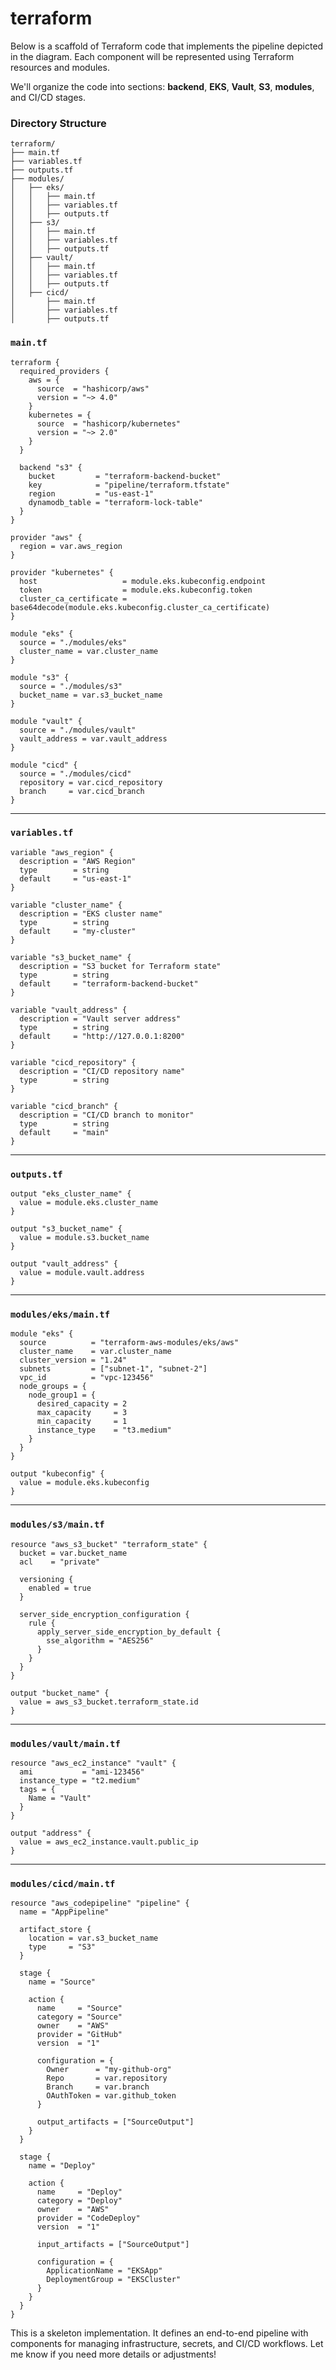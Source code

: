 # terraform

Below is a scaffold of Terraform code that implements the pipeline depicted in the diagram. Each component will be represented using Terraform resources and modules.

We'll organize the code into sections: **backend**, **EKS**, **Vault**, **S3**, **modules**, and CI/CD stages.

### Directory Structure
```plaintext
terraform/
├── main.tf
├── variables.tf
├── outputs.tf
├── modules/
│   ├── eks/
│   │   ├── main.tf
│   │   ├── variables.tf
│   │   ├── outputs.tf
│   ├── s3/
│   │   ├── main.tf
│   │   ├── variables.tf
│   │   ├── outputs.tf
│   ├── vault/
│   │   ├── main.tf
│   │   ├── variables.tf
│   │   ├── outputs.tf
│   ├── cicd/
│       ├── main.tf
│       ├── variables.tf
│       ├── outputs.tf
```

### `main.tf`
```hcl
terraform {
  required_providers {
    aws = {
      source  = "hashicorp/aws"
      version = "~> 4.0"
    }
    kubernetes = {
      source  = "hashicorp/kubernetes"
      version = "~> 2.0"
    }
  }

  backend "s3" {
    bucket         = "terraform-backend-bucket"
    key            = "pipeline/terraform.tfstate"
    region         = "us-east-1"
    dynamodb_table = "terraform-lock-table"
  }
}

provider "aws" {
  region = var.aws_region
}

provider "kubernetes" {
  host                   = module.eks.kubeconfig.endpoint
  token                  = module.eks.kubeconfig.token
  cluster_ca_certificate = base64decode(module.eks.kubeconfig.cluster_ca_certificate)
}

module "eks" {
  source = "./modules/eks"
  cluster_name = var.cluster_name
}

module "s3" {
  source = "./modules/s3"
  bucket_name = var.s3_bucket_name
}

module "vault" {
  source = "./modules/vault"
  vault_address = var.vault_address
}

module "cicd" {
  source = "./modules/cicd"
  repository = var.cicd_repository
  branch     = var.cicd_branch
}
```

---

### `variables.tf`
```hcl
variable "aws_region" {
  description = "AWS Region"
  type        = string
  default     = "us-east-1"
}

variable "cluster_name" {
  description = "EKS cluster name"
  type        = string
  default     = "my-cluster"
}

variable "s3_bucket_name" {
  description = "S3 bucket for Terraform state"
  type        = string
  default     = "terraform-backend-bucket"
}

variable "vault_address" {
  description = "Vault server address"
  type        = string
  default     = "http://127.0.0.1:8200"
}

variable "cicd_repository" {
  description = "CI/CD repository name"
  type        = string
}

variable "cicd_branch" {
  description = "CI/CD branch to monitor"
  type        = string
  default     = "main"
}
```

---

### `outputs.tf`
```hcl
output "eks_cluster_name" {
  value = module.eks.cluster_name
}

output "s3_bucket_name" {
  value = module.s3.bucket_name
}

output "vault_address" {
  value = module.vault.address
}
```

---

### `modules/eks/main.tf`
```hcl
module "eks" {
  source          = "terraform-aws-modules/eks/aws"
  cluster_name    = var.cluster_name
  cluster_version = "1.24"
  subnets         = ["subnet-1", "subnet-2"]
  vpc_id          = "vpc-123456"
  node_groups = {
    node_group1 = {
      desired_capacity = 2
      max_capacity     = 3
      min_capacity     = 1
      instance_type    = "t3.medium"
    }
  }
}

output "kubeconfig" {
  value = module.eks.kubeconfig
}
```

---

### `modules/s3/main.tf`
```hcl
resource "aws_s3_bucket" "terraform_state" {
  bucket = var.bucket_name
  acl    = "private"

  versioning {
    enabled = true
  }

  server_side_encryption_configuration {
    rule {
      apply_server_side_encryption_by_default {
        sse_algorithm = "AES256"
      }
    }
  }
}

output "bucket_name" {
  value = aws_s3_bucket.terraform_state.id
}
```

---

### `modules/vault/main.tf`
```hcl
resource "aws_ec2_instance" "vault" {
  ami           = "ami-123456"
  instance_type = "t2.medium"
  tags = {
    Name = "Vault"
  }
}

output "address" {
  value = aws_ec2_instance.vault.public_ip
}
```

---

### `modules/cicd/main.tf`
```hcl
resource "aws_codepipeline" "pipeline" {
  name = "AppPipeline"

  artifact_store {
    location = var.s3_bucket_name
    type     = "S3"
  }

  stage {
    name = "Source"

    action {
      name     = "Source"
      category = "Source"
      owner    = "AWS"
      provider = "GitHub"
      version  = "1"

      configuration = {
        Owner      = "my-github-org"
        Repo       = var.repository
        Branch     = var.branch
        OAuthToken = var.github_token
      }

      output_artifacts = ["SourceOutput"]
    }
  }

  stage {
    name = "Deploy"

    action {
      name     = "Deploy"
      category = "Deploy"
      owner    = "AWS"
      provider = "CodeDeploy"
      version  = "1"

      input_artifacts = ["SourceOutput"]

      configuration = {
        ApplicationName = "EKSApp"
        DeploymentGroup = "EKSCluster"
      }
    }
  }
}
```

This is a skeleton implementation. It defines an end-to-end pipeline with components for managing infrastructure, secrets, and CI/CD workflows. Let me know if you need more details or adjustments!
